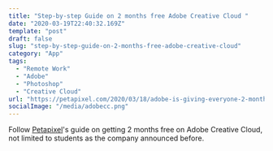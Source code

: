 ```yaml
---
title: "Step-by-step Guide on 2 months free Adobe Creative Cloud "
date: "2020-03-19T22:40:32.169Z"
template: "post"
draft: false
slug: "step-by-step-guide-on-2-months-free-adobe-creative-cloud"
category: "App"
tags:
  - "Remote Work"
  - "Adobe"
  - "Photoshop"
  - "Creative Cloud"
url: "https://petapixel.com/2020/03/18/adobe-is-giving-everyone-2-months-of-free-creative-cloud-heres-how-to-get-it/"
socialImage: "/media/adobecc.png"
---
```


Follow [Petapixel](https://petapixel.com/2020/03/18/adobe-is-giving-everyone-2-months-of-free-creative-cloud-heres-how-to-get-it/)'s guide on getting 2 months free on Adobe Creative Cloud, not limited to students as the company announced before. 